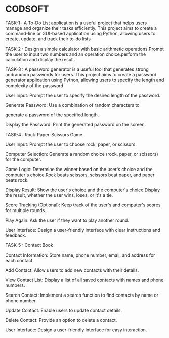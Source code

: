 # CODSOFT
TASK-1 : A To-Do List application is a useful project that helps users manage and organize their tasks efficiently. This project aims to create a command-line or GUI-based application using Python, allowing users to create, update, and track their to-do lists

TASK-2 : Design a simple calculator with basic arithmetic operations.Prompt the user to input two numbers and an operation choice.perform the calculation and display the result.

TASK-3 : A password generator is a useful tool that generates strong andrandom passwords for users. This project aims to create a password generator application using Python, allowing users to specify the length and complexity of the password.

User Input: Prompt the user to specify the desired length of the password.

Generate Password: Use a combination of random characters to

generate a password of the specified length.

Display the Password: Print the generated password on the screen.

TASK-4 : Rock-Paper-Scissors Game

User Input: Prompt the user to choose rock, paper, or scissors.

Computer Selection: Generate a random choice (rock, paper, or scissors) for the computer.

Game Logic: Determine the winner based on the user's choice and the computer's choice.Rock beats scissors, scissors beat paper, and paper beats rock.

Display Result: Show the user's choice and the computer's choice.Display the result, whether the user wins, loses, or it's a tie.

Score Tracking (Optional): Keep track of the user's and computer's scores for multiple rounds.

Play Again: Ask the user if they want to play another round.

User Interface: Design a user-friendly interface with clear instructions and feedback.

TASK-5 : Contact Book

Contact Information: Store name, phone number, email, and address for each contact.

Add Contact: Allow users to add new contacts with their details.

View Contact List: Display a list of all saved contacts with names and phone numbers.

Search Contact: Implement a search function to find contacts by name or phone number.

Update Contact: Enable users to update contact details.

Delete Contact: Provide an option to delete a contact.

User Interface: Design a user-friendly interface for easy interaction.

